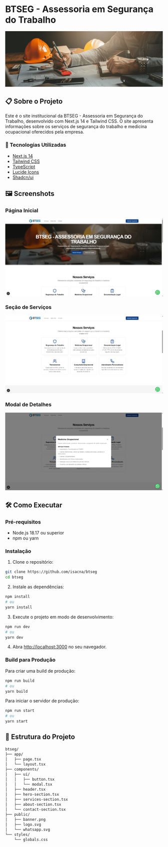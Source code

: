 # BTSEG - Assessoria em Segurança do Trabalho

![BTSEG Banner](public/banner.png)

## 📋 Sobre o Projeto

Este é o site institucional da BTSEG - Assessoria em Segurança do Trabalho, desenvolvido com Next.js 14 e Tailwind CSS. O site apresenta informações sobre os serviços de segurança do trabalho e medicina ocupacional oferecidos pela empresa.

### 🚀 Tecnologias Utilizadas

- [Next.js 14](https://nextjs.org/)
- [Tailwind CSS](https://tailwindcss.com/)
- [TypeScript](https://www.typescriptlang.org/)
- [Lucide Icons](https://lucide.dev/)
- [Shadcn/ui](https://ui.shadcn.com/)

## 🖼️ Screenshots

### Página Inicial
![Página Inicial](public/screenshots/home.png)

### Seção de Serviços
![Serviços](public/screenshots/services.png)

### Modal de Detalhes
![Modal](public/screenshots/modal.png)

## 🛠️ Como Executar

### Pré-requisitos

- Node.js 18.17 ou superior
- npm ou yarn

### Instalação

1. Clone o repositório:
```bash
git clone https://github.com/isacna/btseg
cd btseg
```

2. Instale as dependências:
```bash
npm install
# ou
yarn install
```

3. Execute o projeto em modo de desenvolvimento:
```bash
npm run dev
# ou
yarn dev
```

4. Abra [http://localhost:3000](http://localhost:3000) no seu navegador.

### Build para Produção

Para criar uma build de produção:

```bash
npm run build
# ou
yarn build
```

Para iniciar o servidor de produção:

```bash
npm run start
# ou
yarn start
```

## 📁 Estrutura do Projeto

```
btseg/
├── app/
│   ├── page.tsx
│   └── layout.tsx
├── components/
│   ├── ui/
│   │   ├── button.tsx
│   │   └── modal.tsx
│   ├── header.tsx
│   ├── hero-section.tsx
│   ├── services-section.tsx
│   ├── about-section.tsx
│   └── contact-section.tsx
├── public/
│   ├── banner.png
│   ├── logo.svg
│   └── whatsapp.svg
└── styles/
    └── globals.css
```
